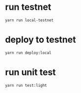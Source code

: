 # run testnet
`yarn run local-testnet`

# deploy to testnet
`yarn run deploy:local`

# run unit test
`yarn run test:light`

